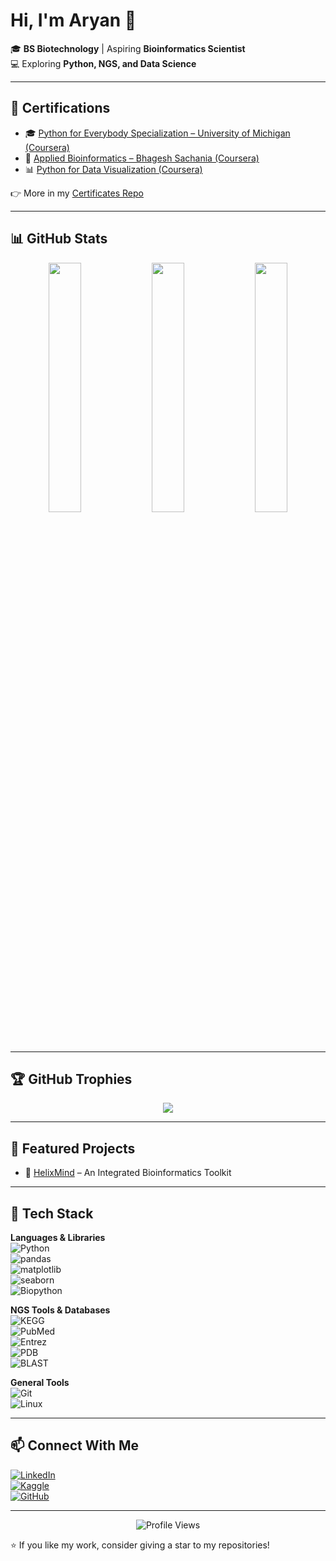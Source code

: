 # Hi, I'm Aryan 👋  

🎓 **BS Biotechnology** | Aspiring **Bioinformatics Scientist**  
💻 Exploring **Python, NGS, and Data Science**  

---

## 📜 Certifications  

- 🎓 [Python for Everybody Specialization – University of Michigan (Coursera)](https://coursera.org/share/4bd669db36fbd9e5c0adba859703d4c4)  
- 🧬 [Applied Bioinformatics – Bhagesh Sachania (Coursera)](https://coursera.org/share/9e0949b39df5b1268ec541e534e67565)  
- 📊 [Python for Data Visualization (Coursera)](https://coursera.org/share/7da1dce4e8d477142c49386817b3666c)  

👉 More in my [Certificates Repo](https://github.com/biostackaryan/certificates-bioinformatics)  

---

## 📊 GitHub Stats  

<p align="center">
  <img src="https://github-readme-stats.vercel.app/api?username=biostackaryan&show_icons=true&theme=tokyonight&hide_border=true" width="32%"/>
  <img src="https://streak-stats.demolab.com?user=biostackaryan&theme=tokyonight&hide_border=true" width="32%"/>
  <img src="https://github-readme-stats.vercel.app/api/top-langs/?username=biostackaryan&theme=tokyonight&hide_border=true&layout=compact" width="32%"/>
</p>  

---

## 🏆 GitHub Trophies  

<p align="center">
  <img src="https://github-profile-trophy.vercel.app/?username=biostackaryan&theme=tokyonight&no-frame=true&no-bg=true&margin-w=8&margin-h=8&row=1&column=6"/>
</p>  

---

## 🚀 Featured Projects  

- 🧬 [HelixMind](https://github.com/biostackaryan/helixmind) – An Integrated Bioinformatics Toolkit  

---

## 🔧 Tech Stack  

**Languages & Libraries**  
![Python](https://img.shields.io/badge/Python-3776AB?style=flat&logo=python&logoColor=white)  
![pandas](https://img.shields.io/badge/pandas-150458?style=flat&logo=pandas&logoColor=white)  
![matplotlib](https://img.shields.io/badge/Matplotlib-00C853?style=flat&logo=plotly&logoColor=white)  
![seaborn](https://img.shields.io/badge/Seaborn-40C4FF?style=flat&logoColor=black)  
![Biopython](https://img.shields.io/badge/Biopython-9C27B0?style=flat&logo=dna&logoColor=white)  

**NGS Tools & Databases**  
![KEGG](https://img.shields.io/badge/KEGG-00ACC1?style=flat&logoColor=white)  
![PubMed](https://img.shields.io/badge/PubMed-2962FF?style=flat&logoColor=white)  
![Entrez](https://img.shields.io/badge/Entrez-00E676?style=flat&logoColor=black)  
![PDB](https://img.shields.io/badge/PDB-FF6D00?style=flat&logoColor=white)  
![BLAST](https://img.shields.io/badge/BLAST-D500F9?style=flat&logoColor=white)  

**General Tools**  
![Git](https://img.shields.io/badge/Git-F4511E?style=flat&logo=git&logoColor=white)  
![Linux](https://img.shields.io/badge/Linux-FFD600?style=flat&logo=linux&logoColor=black)  

---

## 📫 Connect With Me  

[![LinkedIn](https://img.shields.io/badge/LinkedIn-0A66C2?style=flat&logo=linkedin&logoColor=white)](https://www.linkedin.com/in/aryan-dutt-4a0986371)  
[![Kaggle](https://img.shields.io/badge/Kaggle-20BEFF?style=flat&logo=kaggle&logoColor=white)](https://www.kaggle.com/biostackaryan)  
[![GitHub](https://img.shields.io/badge/GitHub-181717?style=flat&logo=github&logoColor=white)](https://github.com/biostackaryan)  

---

<p align="center">
  <img src="https://komarev.com/ghpvc/?username=biostackaryan&color=2E3440&style=flat-square" alt="Profile Views"/>
</p>


⭐ If you like my work, consider giving a star to my repositories!  
